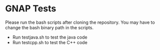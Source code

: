 <h1>GNAP Tests</h1>
Please run the bash scripts after cloning the repository. You may have to change the bash binary path in the scripts.
<br>
<ul>
  <li>Run testjava.sh to test the java code</li>
  <li>Run testcpp.sh to test the C++ code</li>
</ul>
